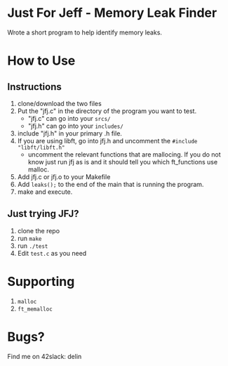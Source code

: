 Just For Jeff - Memory Leak Finder
================

Wrote a short program to help identify memory leaks.

# How to Use

## Instructions
1. clone/download the two files
2. Put the "jfj.c" in the directory of the program you want to test.
	- "jfj.c" can go into your `srcs/`
	- "jfj.h" can go into your `includes/`
3. include "jfj.h" in your primary .h file.
4. If you are using libft, go into jfj.h and uncomment the ```#include "libft/libft.h"```
    - uncomment the relevant functions that are mallocing. If you do not know just run jfj as is and it should tell you which ft_functions use malloc.
5. Add jfj.c or jfj.o to your Makefile
6. Add ```leaks();``` to the end of the main that is running the program.
7. make and execute.

## Just trying JFJ?
1. clone the repo
3. run ```make```
4. run ```./test```
5. Edit ```test.c``` as you need

# Supporting
1. ```malloc```
2. ```ft_memalloc```

# Bugs?
Find me on 42slack: delin
